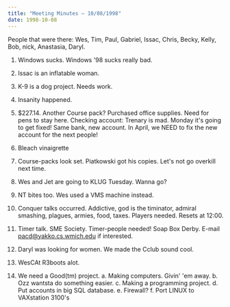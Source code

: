 ```yaml
---
title: "Meeting Minutes – 10/08/1998"
date: 1998-10-08
---
```

People that were there: Wes, Tim, Paul, Gabriel, Issac, Chris, Becky, Kelly,                         Bob, nick, Anastasia, Daryl. </p><p>
 1. Windows sucks.  Windows '98 sucks really bad. </p><p>
 2. Issac is an inflatable woman. </p><p>
 3. K-9 is a dog project.  Needs work. </p><p>
 4. Insanity happened. </p><p>
 5. $227.14.  Another Course pack?  Purchased office supplies.     Need for pens to stay here.     Checking account:  Trenary is mad.  Monday it's going to get fixed!     Same bank, new account.  In April, we NEED to fix the new account for     the next people! </p><p>
 6. Bleach vinaigrette </p><p>
 7. Course-packs look set.  Piatkowski got his copies.     Let's not go overkill next time. </p><p>
 8. Wes and Jet are going to KLUG Tuesday.  Wanna go? </p><p>
 9. NT bites too.  Wes used a VMS machine instead. </p><p>
10. Conquer talks occurred.  Addictive, god is the timinator,      admiral smashing, plagues, armies, food, taxes.  Players needed.   Resets     at 12:00. </p><p>
11. Timer talk. SME Society.  Timer-people needed!  Soap Box Derby.     E-mail <pacd@yakko.cs.wmich.edu> if interested. </p><p>
12. Daryl was looking for women.  We made the Cclub sound cool. </p><p>
13. WesCAt R3boots alot. </p><p>
14. We need a Good(tm) project.     a. Making computers.  Givin' 'em away.     b. Ozz wantsta do something easier.     c. Making a programming project.     d. Put accounts in big SQL database.     e. Firewall?     f. Port LINUX to VAXstation 3100's </p>
